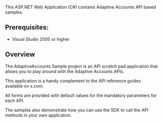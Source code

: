 This ASP.NET Web Application (C#) contains Adaptive Accounts API based samples. 

Prerequisites:
--------------
*	Visual Studio 2005 or higher

Overview
--------
The AdaptiveAccounts Sample project is an API scratch pad application that allows you to play around with the Adaptive Accounts APIs. 

This application is a handy complement to the API reference guides available on x.com. 

All forms are provided with default values for the mandatory parameters for each API.

The samples also demonstrate how you can use the SDK to call the API methods in your own application.
